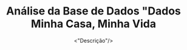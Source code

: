 <h1 align="center"> Análise da Base de Dados "Dados Minha Casa, Minha Vida </h1> 

<p align="center">
<"Descrição"/>
</p>
